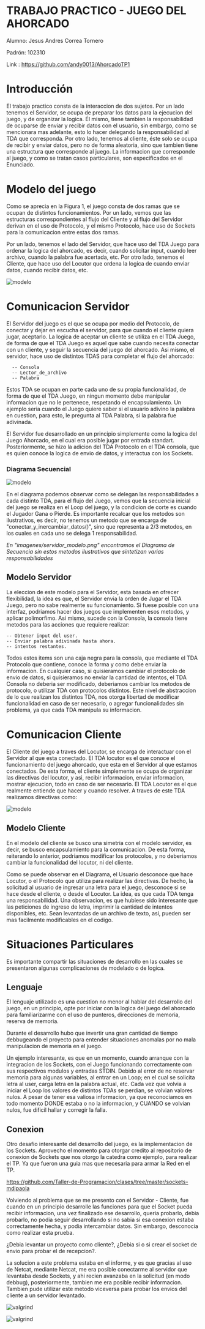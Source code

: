  # TRABAJO PRACTICO - JUEGO DEL AHORCADO
 
Alumno: Jesus Andres Correa Tornero

Padrón: 102310

Link : https://github.com/andy0013/AhorcadoTP1


# Introducción

  El trabajo practico consta de la interaccion de dos sujetos. Por un lado tenemos el Servidor, se ocupa de preparar los datos para la ejecucion del juego, y de organizar la logica. Él mismo, tiene tambien la responsabilidad de ocuparse de enviar y recibir datos con el usuario, sin embargo, como se mencionara mas adelante, esto lo hacer delegando la responsabilidad al TDA que corresponda.
   Por otro lado, tenemos al cliente, éste solo se ocupa de recibir y enviar datos, pero no de forma aleatoria, sino que tambien tiene una estructura que corresponde al juego.
La informacion que corresponde al juego, y como se tratan casos particulares, son especificados en el Enunciado.

# Modelo del juego


Como se aprecia en la Figura 1, el juego consta de dos ramas que se ocupan de distintos funcionamientos. 
Por un lado, vemos que las estructuras correspondientes al flujo del Cliente y al flujo del Servidor derivan en el uso de Protocolo, y el mismo Protocolo, hace uso de Sockets para la comunicacion entre estas dos ramas.

Por un lado, tenemos el lado del Servidor, que hace uso del TDA Juego para ordenar la logica del ahorcado, es decir, cuando solicitar input, cuando leer archivo, cuando la palabra fue acertada, etc. 
Por otro lado, tenemos el Cliente, que hace uso del Locutor que ordena la logica de cuando enviar datos, cuando recibir datos, etc. 

 ![modelo](imagenes/estructura_modelo.png)
 
 # Comunicacion Servidor
 
  El Servidor del juego es el que se ocupa por medio del Protocolo, de conectar y dejar en escucha el servidor, para que cuando el cliente quiera jugar, aceptarlo.
La logica de aceptar un cliente se utiliza en el TDA Juego, de forma de que el TDA Juego es aquel que sabe cuando necesita conectar con un cliente, y seguir la secuencia del juego del ahorcado.
Asi mismo, el servidor, hace uso de distintos TDAS para completar el flujo del ahorcado:

      -- Consola
      -- Lector_de_archivo
      -- Palabra

Estos TDA se ocupan en parte cada uno de su propia funcionalidad, de forma de que el TDA Juego, en ningun momento debe manipular informacion que no le pertenece, respetando el encapsulamiento. 
Un ejemplo seria cuando el Juego quiere saber si el usuario adivino la palabra en cuestion, para esto, le pregunta al TDA Palabra, si la palabra fue adivinada.

El Servidor fue desarrollado en un principio simplemente como la logica del Juego Ahorcado, en el cual era posible jugar por entrada standart. Posteriormente, se hizo la adicion del TDA Protocolo en el TDA consola,  que  es quien conoce la logica de envio de datos, y interactua con los Sockets.

### Diagrama Secuencial

![modelo](imagenes/servidor_modelo_ok.png)

  En el diagrama podemos observar como se delegan las responsabilidades a cada distinto TDA, para el flujo del Juego, vemos que la secuencia inicial del juego se realiza en el Loop del juego, y la condicion de corte es cuando el Jugador Gana o Pierde.
  Es importante recalcar que los metodos son ilustrativos, es decir, no tenemos un metodo que se encarga de "conectar_y_inercambiar_datos()", sino que representa a 2/3 metodos, en los cuales en cada uno se delega 1 responsabilidad. 
  
  *En "imagenes/servidor_modelo.png" encontramos el Diagrama de Secuencia sin estos metodos ilustrativos que sintetizan varias responsabilidades*

## Modelo Servidor

  La eleccion de este modelo para el Servidor, esta basada en ofrecer flexibilidad, la idea es que, el Servidor envia la orden de Jugar el TDA Juego, pero no sabe realmente su funcionamiento. Si fuese posible con una interfaz, podriamos hacer dos juegos que implementen esos metodos, y aplicar polimorfimo.
Asi mismo, sucede con la Consola, la consola tiene metodos para las acciones que requiere realizar:

    -- Obtener input del user. 
    -- Enviar palabra adivinada hasta ahora.
    -- intentos restantes.


  Todos estos items son una caja negra para la consola, que mediante el TDA Protocolo que contiene,  conoce la forma y como debe enviar la informacion. En cualquier caso, si quisieramos cambiar el protocolo de envio de datos, si quisieramos no enviar la cantidad de intentos, el TDA Consola no deberia ser modificado, deberiamos cambiar los metodos de protocolo, o utilizar TDA con protocolos distintos. Este nivel de abstraccion de lo que realizan los distintos TDA, nos otorga libertad de modificar funcionalidad en caso de ser necesario, o agregar funcionalidades sin problema, ya que cada TDA manipula su informacion.



# Comunicacion Cliente

El Cliente del juego a traves del Locutor, se encarga de interactuar con el Servidor al que esta conectado. El TDA locutor es el que conoce el funcionamiento del juego ahorcado, que esta en el Servidor al que estamos conectados.
De esta forma, el cliente simplemente se ocupa de organizar las directivas del locutor, y asi, recibir informacion, enviar informacion, mostrar ejecucion, todo en caso de ser necesario.
  El TDA Locutor es el que realmente entiende que hacer y cuando resolver. A traves de este TDA realizamos directivas como:

![modelo](imagenes/cliente_modelo.png)
 
## Modelo Cliente

  En el modelo del cliente se busco una simetria con el modelo servidor, es decir, se busco encapsulamiento para la comunicacion. De esta forma, reiterando lo anterior, podriamos modificar los protocolos, y no deberiamos cambiar la funcionalidad del locutor, ni del cliente.

  Como se puede observar en el Diagrama, el Usuario desconoce que hace Locutor, o el Protocolo que utiliza para realizar las directivas. De hecho, la solicitud al usuario de ingresar una letra para el juego, desconoce si se hace desde el cliente, o desde el Locutor. La idea, es que cada TDA tenga una responsabilidad.
  Una observacion, es que hubiese sido interesante que las peticiones de ingreso de letra, imprimir la cantidad de intentos disponibles, etc. Sean levantadas de un archivo de texto, asi, pueden ser mas facilmente modificables en el codigo.

# Situaciones Particulares 
  Es importante compartir las situaciones de desarrollo en las cuales se presentaron algunas complicaciones de modelado o de logica. 

## Lenguaje 

  El lenguaje utilizado es una cuestion no menor al hablar del desarrollo del juego, en un principio, opte por iniciar con la logica del juego del ahorcado para familiarizarme con el uso de punteros, direcciones de memoria, reserva de memoria.
  
  Durante el desarrollo hubo que invertir una gran cantidad de tiempo debbugeando el proyecto para entender situaciones anomalas por no mala manipulacion de memoria en el juego.

Un ejemplo interesante, es que en un momento, cuando arranque con la integracion de los Sockets, con el Juego funcionando correctamente con sus respectivos modulos y entradas STDIN. Debido al error de no reservar memoria para algunas variables, al entrar en un Loop; en el cual se solicita letra al user, carga letra en la palabra actual, etc. Cada vez que volvia a iniciar el Loop los valores de distintos TDAs se perdian, se volvian valores nulos. 
  A pesar de tener esa valiosa informacion, ya que reconociamos en todo momento DONDE estaba o no la informacion, y CUANDO se volvian nulos, fue dificil hallar y corregir la falla. 

## Conexion

  Otro desafio interesante del desarrollo del juego, es la implementacion de los Sockets. 
Aprovecho el momento para otorgar credito al repositorio de conexion de Sockets que nos otorgo la catedra como ejemplo, para realizar el TP. Ya que fueron una guia mas que necesaria para armar la Red en el TP.

https://github.com/Taller-de-Programacion/clases/tree/master/sockets-mdipaola

  Volviendo al problema que se me presento con el Servidor - Cliente, fue cuando en un principio desarrolle las funciones para que el Socket pueda recibir informacion, una vez finalizado ese desarrollo, queria probarlo, debia probarlo, no podia seguir desarrollando si no sabia si esa conexion estaba correctamente hecha, y podia intercambiar datos.
  Sin embargo, desconocia como realizar esta prueba. 
  
¿Debia levantar un proyecto como cliente?, ¿Debia si o si crear el socket de envio para probar el de recepcion?.
  
  La solucion a este problema estaba en el informe, y es que gracias al uso de Netcat, mediante Netcat, me era posible conectarme al servidor que levantaba desde Sockets, y ahi recien avanzaba en la solicitud (en modo debbug), posteriormente, tambien me era posible recibir informacion. Tambien pude utilizar este metodo viceversa para probar los envios del cliente a un servidor levantado.


 
![valgrind](imagenes/ErroresValgrind.PNG)
 
![valgrind](imagenes/ErroresValgrind2.PNG)
 

